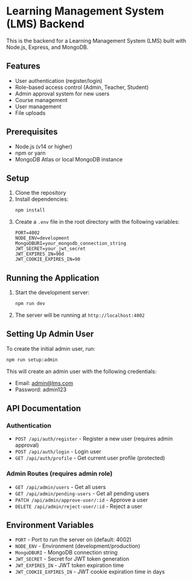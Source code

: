# Learning Management System (LMS) Backend

This is the backend for a Learning Management System (LMS) built with Node.js, Express, and MongoDB.

## Features

- User authentication (register/login)
- Role-based access control (Admin, Teacher, Student)
- Admin approval system for new users
- Course management
- User management
- File uploads

## Prerequisites

- Node.js (v14 or higher)
- npm or yarn
- MongoDB Atlas or local MongoDB instance

## Setup

1. Clone the repository
2. Install dependencies:
   ```bash
   npm install
   ```
3. Create a `.env` file in the root directory with the following variables:
   ```
   PORT=4002
   NODE_ENV=development
   MongoDBURI=your_mongodb_connection_string
   JWT_SECRET=your_jwt_secret
   JWT_EXPIRES_IN=90d
   JWT_COOKIE_EXPIRES_IN=90
   ```

## Running the Application

1. Start the development server:
   ```bash
   npm run dev
   ```
2. The server will be running at `http://localhost:4002`

## Setting Up Admin User

To create the initial admin user, run:
```bash
npm run setup:admin
```

This will create an admin user with the following credentials:
- Email: admin@lms.com
- Password: admin123

## API Documentation

### Authentication
- `POST /api/auth/register` - Register a new user (requires admin approval)
- `POST /api/auth/login` - Login user
- `GET /api/auth/profile` - Get current user profile (protected)

### Admin Routes (requires admin role)
- `GET /api/admin/users` - Get all users
- `GET /api/admin/pending-users` - Get all pending users
- `PATCH /api/admin/approve-user/:id` - Approve a user
- `DELETE /api/admin/reject-user/:id` - Reject a user

## Environment Variables

- `PORT` - Port to run the server on (default: 4002)
- `NODE_ENV` - Environment (development/production)
- `MongoDBURI` - MongoDB connection string
- `JWT_SECRET` - Secret for JWT token generation
- `JWT_EXPIRES_IN` - JWT token expiration time
- `JWT_COOKIE_EXPIRES_IN` - JWT cookie expiration time in days
